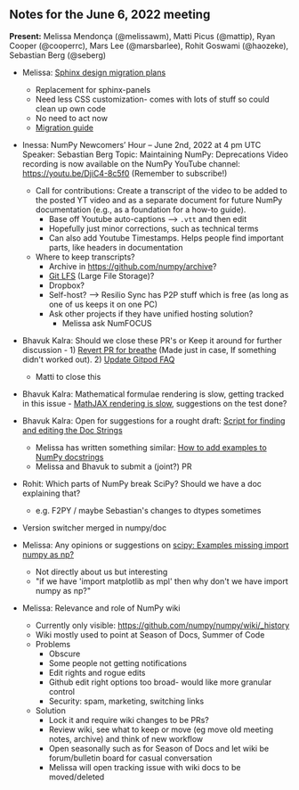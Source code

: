 ## Notes for the June 6, 2022 meeting

**Present:** Melissa Mendonça (@melissawm), Matti Picus (@mattip), Ryan Cooper (@cooperrc), Mars Lee (@marsbarlee), Rohit Goswami (@haozeke), Sebastian Berg (@seberg)

- Melissa: [Sphinx design migration plans](https://github.com/matplotlib/matplotlib/pull/23169)
    - Replacement for sphinx-panels
    - Need less CSS customization- comes with lots of stuff so could clean up own code
    - No need to act now
    - [Migration guide](https://sphinx-design.readthedocs.io/en/latest/get_started.html#migrating-from-sphinx-panels)

- Inessa: NumPy Newcomers’ Hour – June 2nd, 2022 at 4 pm UTC
Speaker: Sebastian Berg
Topic: Maintaining NumPy: Deprecations
Video recording is now available on the NumPy YouTube channel: https://youtu.be/DjiC4-8c5f0
(Remember to subscribe!)
    - Call for contributions: Create a transcript of the video to be added to the posted YT video and as a separate document for future NumPy documentation (e.g., as a foundation for a how-to guide).
        - Base off Youtube auto-captions --> `.vtt` and then edit
        - Hopefully just minor corrections, such as technical terms
        - Can also add Youtube Timestamps. Helps people find important parts, like headers in documentation
    - Where to keep transcripts?
        - Archive in https://github.com/numpy/archive?
        - [Git LFS](https://git-lfs.github.com/) (Large File Storage)?
        - Dropbox?
        - Self-host? --> Resilio Sync has P2P stuff which is free (as long as one of us keeps it on one PC)
        - Ask other projects if they have unified hosting solution?
            - Melissa ask NumFOCUS

- Bhavuk Kalra: Should we close these PR's or Keep it around for further discussion - 1)  [Revert PR for breathe](https://github.com/numpy/numpy/pull/21270) (Made just in case, If something didn't worked out). 2) [Update Gitpod FAQ](https://github.com/numpy/numpy/pull/21263)
    - Matti to close this

- Bhavuk Kalra: Mathematical formulae rendering is slow, getting tracked in this issue - [MathJAX rendering is slow](https://github.com/numpy/numpy/issues/21419), suggestions on the test done?

- Bhavuk Kalra: Open for suggestions for a rought draft: [Script for finding and editing the Doc Strings](https://hackmd.io/Uv7TotDjRRKa3iuwf_PpCw)
    - Melissa has written something similar: [How to add examples to NumPy docstrings ](https://hackmd.io/@melissawm/Sy1SGhvD9)
    - Melissa and Bhavuk to submit a (joint?) PR

- Rohit: Which parts of NumPy break SciPy? Should we have a doc explaining that?
    - e.g. F2PY / maybe Sebastian's changes to dtypes sometimes

- Version switcher merged in numpy/doc

- Melissa: Any opinions or suggestions on [scipy: Examples missing import numpy as np?](https://github.com/scipy/scipy/issues/13049)
    - Not directly about us but interesting
    - "if we have 'import matplotlib as mpl' then why don't we have import numpy as np?"

- Melissa: Relevance and role of NumPy wiki
    - Currently only visible: https://github.com/numpy/numpy/wiki/_history
    - Wiki mostly used to point at Season of Docs, Summer of Code
    - Problems
        - Obscure
        - Some people not getting notifications
        - Edit rights and rogue edits
        - Github edit right options too broad- would like more granular control
        - Security: spam, marketing, switching links
    - Solution
        - Lock it and require wiki changes to be PRs?
        - Review wiki, see what to keep or move (eg move old meeting notes, archive) and think of new workflow
        - Open seasonally such as for Season of Docs and let wiki be forum/bulletin board for casual conversation
        - Melissa will open tracking issue with wiki docs to be moved/deleted
